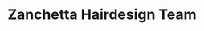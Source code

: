 ---
title: "Zanchetta Hairdesign Team"
url: /winterthur/zanchetta-hairdesign-team/
shop: Friseur
---